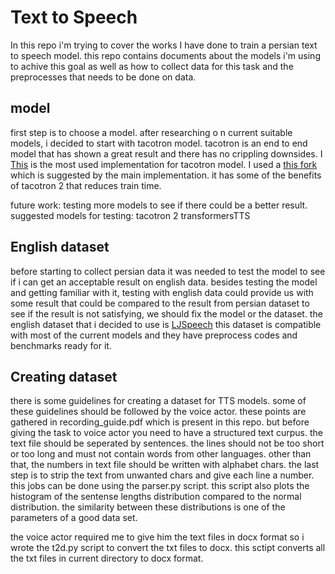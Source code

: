 # Text to Speech

In this repo i'm trying to cover the works I have done to train a persian text to speech model. this repo contains documents about the models i'm using to achive this goal as well as how to collect data for this task and the preprocesses that needs to be done on data.

## model
first step is to choose a model. after researching o n current suitable models, i decided to start with tacotron model. tacotron is an end to end model that has shown a great result and there has no crippling downsides. 
I  [This](https://github.com/keithito/tacotron) is the most used implementation for tacotron model. I used a [this fork](https://github.com/begeekmyfriend/tacotron) which is suggested by the main implementation. it has some of the benefits of tacotron 2 that reduces train time.

future work:
testing more models to see if there could be a better result.
suggested models for testing:
tacotron 2 
transformersTTS



## English dataset

before starting to collect persian data it was needed to test the model to see if i can get an acceptable result on english data. besides testing the model and getting familiar with it, testing with english data could provide us with some result that could be compared to the result from persian dataset to see if the result is not satisfying, we should fix the model or the dataset.
the english dataset that i decided to use is [LJSpeech](https://keithito.com/LJ-Speech-Dataset)
this dataset is compatible with most of the current models and they have preprocess codes and benchmarks ready for it.

## Creating dataset
there is some guidelines for creating a dataset for TTS models. some of these guidelines should be followed by the voice actor. these points are gathered in recording_guide.pdf which is present in this repo.
but before giving the task to voice actor you need to have a structured text curpus. the text file should be seperated by sentences. the lines should not be too short or too long and must not contain words from other languages. other than that, the numbers in text file should be written with alphabet chars.
the last step is to strip the text from unwanted chars and give each line a number.
this jobs can be done using the parser.py script. 
this script also plots the histogram of the sentense lengths distribution compared to the normal distribution. the similarity between these distributions is one of the parameters of a good data set.

 the voice actor required me to give him the text files in docx format so i wrote the t2d.py script to convert the txt files to docx.
this sctipt converts all the txt files in current directory to docx format.
